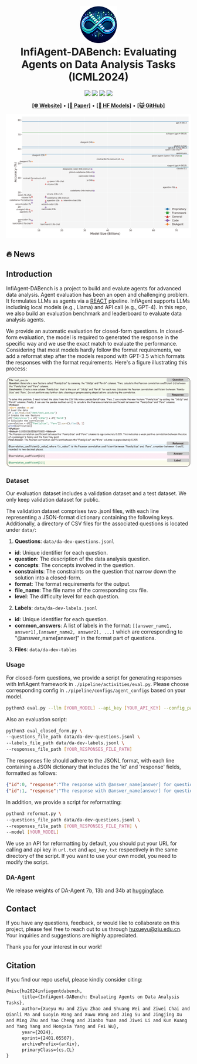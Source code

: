 <h1 align="center">
<img src="../../images/infiagent_logo.png" width="100" alt="InfiAgent" />
<br>
InfiAgent-DABench: Evaluating Agents on Data Analysis Tasks (ICML2024)
</h1>


<div align="center">

![](https://img.shields.io/badge/Code%20License-Apache_2.0-green.svg)
![](https://img.shields.io/badge/Data%20License-CC%20By%20NC%204.0-red.svg)
![](https://img.shields.io/badge/python-3.9+-blue.svg)
![](https://img.shields.io/badge/code%20style-black-000000.svg)

</div>

<!-- 
[![Code License](https://img.shields.io/badge/Code%20License-Apache_2.0-green.svg)](https://github.com/InfiAgent/ADA-agent/blob/main/LICENSE)
[![Data License](https://img.shields.io/badge/Data%20License-CC%20By%20NC%204.0-red.svg)]
[![Python 3.9+](https://img.shields.io/badge/python-3.9+-blue.svg)]
[![Code style: black](https://img.shields.io/badge/code%20style-black-000000.svg)] -->

<p align="center">
  <a href="https://infiagent.github.io/"><b>[🌐 Website]</b></a> •
  <a href="https://arxiv.org/abs/2401.05507"><b>[📜 Paper]</b></a> •
  <a href="https://huggingface.co/datasets/infiagent/DABench"><b>[🤗 HF Models]</b></a> •
  <a href="https://github.com/InfiAgent/InfiAgent"><b>[🐱 GitHub]</b></a>
  <!-- <a href="https://9557c5365a6f44dc84.gradio.live"><b>[🐯 Gradio Demo]</b></a> -->
  <br>
  <!-- <a href="#-quick-start">Quick Start</a> • -->
  <!-- <a href="#%EF%B8%8F-citation">Citation</a> -->
</p>

<p align="center">
  <img src="figures/main_results.png" alt="main results"/>
</p>

## 🔥 News

<!-- - [2023/11/29] 🔥🔥🔥 All models released at [🤗 HuggingFace](https://huggingface.co/llm-agents)! -->

## Introduction

InfiAgent-DABench is a project to build and evalute agents for advanced data analysis. Agent evaluation has been an open and challenging problem. It formulates LLMs as agents via a [REACT](https://arxiv.org/abs/2210.03629) pipeline. InfiAgent supports LLMs includinig local models (e.g., Llama) and API call (e.g.,  GPT-4). In this repo, we also build an evaluation benchmark and leaderboard to evaluate data analysis agents.


<!-- - The code for collecting data from GPT4 to train data analysis models.
- The code for training a LLM model. -->
<!-- - The **Evaluation Dataset** and **Evaluation Leadboard** to evaluate data analysis task. -->
<!-- 
## SFT Data Collection

<h1 align="center">
<img src="../../images/dataset_construction_eval.png" width="700" alt="ToRA" />
</h1>

The general collection process includes three steps, csv collection, query collection, multi-turn response data collection via InfiAgent pipeline, and a clearning step. Please follow the details in [Collection Commands](dataset_collection.md) to collect SFT data. -->
<!-- 

## LLM Training

In the fine-tuning of our model, we adopted the Vicuna format to organize the training data into a multi-turn chatbot-style arrangement, applying the FastChat training framework for implementation. Crucial hyperparameters were set, including a learning rate of 2e-5 and the employment of the AdamW optimizer paired with a cosine learning rate scheduler. For enhanced memory efficiency, we utilized Fully Sharded Data Parallelism (FSDP). The training was executed with bf16 precision and accommodated a maximum sequence length of 4096 tokens.

The training script can be found at the following script: [https://github.com/lm-sys/FastChat/blob/main/scripts/train_vicuna_7b.sh](https://github.com/lm-sys/FastChat/blob/main/scripts/train_vicuna_7b.sh). -->

<!-- There are two methods to get the  In closed-form evaluation, the model is required to generate the response in the specific way and we use the exact match to evaluate the performance.  -->


We provide an automatic evaluation for closed-form questions. In closed-form evaluation, the model is required to generated the response in the specific way and we use the exact match to evaluate the performance. Considering that most models hardly follow the format requirements, we add a reformat step after the models respond with GPT-3.5 which formats the responses with the format requirements. Here's a figure illustrating this process:


![](figures/case-study-eval-data.png)
### Dataset


Our evaluation dataset includes a validation dataset and a test dataset. We only keep validation dataset for public.


The validation dataset comprises two .jsonl files, with each line representing a JSON-format dictionary containing the following keys. Additionally, a directory of CSV files for the associated questions is located under `data/`:

1. **Questions**: `data/da-dev-questions.jsonl`

- **id**: Unique identifier for each question.
- **question**: The description of the data analysis question.
- **concepts**: The concepts involved in the question.
- **constraints**: The constraints on the question that narrow down the solution into a closed-form.
- **format**: The format requirements for the output.
- **file_name**: The file name of the corresponding csv file.
- **level**: The difficulty level for each question.

2. **Labels**: `data/da-dev-labels.jsonl`

- **id**: Unique identifier for each question.
- **common_answers**: A list of labels in the format: `[[answer_name1, answer1],[answer_name2, answer2], ...]` which are corresponding to "@answer_name[answer]" in the format part of questions.

3. **Files**: `data/da-dev-tables`

### Usage

For closed-form questions, we provide a script for generating responses with InfiAgent framework in `./pipeline/activities/eval.py`. Please choose corresponding config in `./pipeline/configs/agent_configs` based on your model.

```bash
python3 eval.py --llm [YOUR_MODEL] --api_key [YOUR_API_KEY] --config_path [YOUR_CONFIG]
```

Also an evaluation script:

```bash
python3 eval_closed_form.py \
--questions_file_path data/da-dev-questions.jsonl \
--labels_file_path data/da-dev-labels.jsonl \
--responses_file_path [YOUR_RESPONSES_FILE_PATH]
```

The responses file should adhere to the JSONL format, with each line containing a JSON dictionary that includes the 'id' and 'response' fields, formatted as follows:

```json
{"id":0, "response":"The response with @answer_name[answer] for question 0 from your model."}
{"id":1, "response":"The response with @answer_name[answer] for question 1 from your model."}
```
In addition, we provide a script for reformatting:

```bash
python3 reformat.py \
--questions_file_path data/da-dev-questions.jsonl \
--responses_file_path [YOUR_RESPONSES_FILE_PATH] \
--model [YOUR_MODEL]
```

We use an API for reformatting by default, you should put your URL for calling and api key in `url.txt` and `api_key.txt` respectively in the same directory of the script. If you want to use your own model, you need to modify the script.

### DA-Agent
We release weights of DA-Agent 7b, 13b and 34b at [huggingface](https://huggingface.co/infiagent).


## Contact

If you have any questions, feedback, or would like to collaborate on this project, please feel free to reach out to us through huxueyu@zju.edu.cn. Your inquiries and suggestions are highly appreciated. 

Thank you for your interest in our work!


## Citation

If you find our repo useful, please kindly consider citing:

```
@misc{hu2024infiagentdabench,
      title={InfiAgent-DABench: Evaluating Agents on Data Analysis Tasks}, 
      author={Xueyu Hu and Ziyu Zhao and Shuang Wei and Ziwei Chai and Qianli Ma and Guoyin Wang and Xuwu Wang and Jing Su and Jingjing Xu and Ming Zhu and Yao Cheng and Jianbo Yuan and Jiwei Li and Kun Kuang and Yang Yang and Hongxia Yang and Fei Wu},
      year={2024},
      eprint={2401.05507},
      archivePrefix={arXiv},
      primaryClass={cs.CL}
}
```
